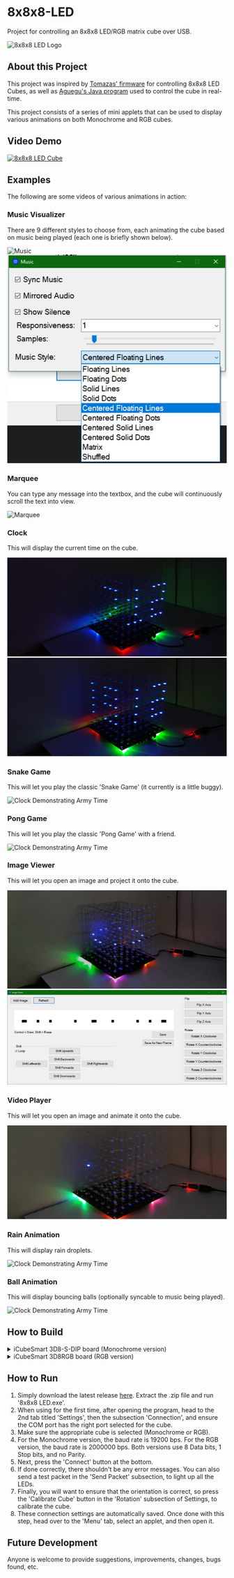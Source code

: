 # 8x8x8-LED
Project for controlling an 8x8x8 LED/RGB matrix cube over USB.

<img src="/Screenshots/Logo.png" alt="8x8x8 LED Logo" width="100"/>

## About this Project
This project was inspired by [Tomazas' firmware](https://github.com/tomazas/ledcube8x8x8) for controlling 8x8x8 LED Cubes, as well as [Aguegu's Java program](https://github.com/aguegu/DotMatrixJava) used to control the cube in real-time.

This project consists of a series of mini applets that can be used to display various animations on both Monochrome and RGB cubes.

## Video Demo
[![8x8x8 LED Cube](https://img.youtube.com/vi/v-YhtWm3FVs/0.jpg)](https://www.youtube.com/watch?v=v-YhtWm3FVs)

## Examples
The following are some videos of various animations in action:

### Music Visualizer
There are 9 different styles to choose from, each animating the cube based on music being played (each one is briefly shown below).

![Music](/Screenshots/Music.gif)
![Music Visualizer](/Screenshots/Music-Screenshot.png)

### Marquee
You can type any message into the textbox, and the cube will continuously scroll the text into view.

![Marquee](/Screenshots/Marquee.gif)

### Clock
This will display the current time on the cube.

![Clock Demonstrating Standard Time](/Screenshots/Standard-Time.jpg)
![Clock Demonstrating Army Time](/Screenshots/Army-Time.jpg)

### Snake Game
This will let you play the classic 'Snake Game' (it currently is a little buggy).

![Clock Demonstrating Army Time](/Screenshots/Snake.gif)

### Pong Game
This will let you play the classic 'Pong Game' with a friend.

![Clock Demonstrating Army Time](/Screenshots/Pong.gif)

### Image Viewer
This will let you open an image and project it onto the cube.

![Clock Demonstrating Army Time](/Screenshots/Image-Viewer.jpg)
![Clock Demonstrating Army Time](/Screenshots/Image-Viewer.png)

### Video Player
This will let you open an image and animate it onto the cube.

![Clock Demonstrating Army Time](/Screenshots/Video.gif)

### Rain Animation
This will display rain droplets.

![Clock Demonstrating Army Time](/Screenshots/Rain.gif)

### Ball Animation
This will display bouncing balls (optionally syncable to music being played).

![Clock Demonstrating Army Time](/Screenshots/Balls.gif)

## How to Build
<details>
  <summary>iCubeSmart 3D8-S-DIP board (Monochrome version)</summary>
  
  ## How to Build for the iCubeSmart 3D8-S-DIP board (Monochrome version)
  The schematic for the board I used can be found [here](https://github.com/Sliicy/ledcube8x8x8/blob/master/schematics/iCubeSmart%20Schematic.pdf). Rather than building the PCB and all, I simply purchased a ready-to-assemble board on [Amazon](https://www.amazon.com/Icubesmart-Animation-Electronic-Teenagers-Activities/dp/B07GRDRPST).

1) After purchasing and assembling the board, I connected TXD, RXD, and Ground (skipping 5V until later) to the USB to TTL adapter it shipped with, and used the STC program (https://github.com/Sliicy/ledcube8x8x8/blob/master/tools/stc-isp-15xx-v6.85.zip) to flash the cube. My particular settings were as follows:
 * MCU Type: STC12C5A60S2
 * COM Port: Select the one that has CH340
 * Min Baud Rate: 9600
 * Max Baud Rate: 9600


![STC Settings](https://user-images.githubusercontent.com/23116873/127097458-40155d32-88da-4519-a718-3c50a148ca29.png)

2) Press on 'Open Code File', and select the .hex or .ihx file to flash to the cube. I modified Tomazas' existing firmware to get it to work with my board, which can be downloaded here: https://github.com/Sliicy/ledcube8x8x8/blob/master/firmware/v2-sdcc-icubesmart/firmware.ihx
3) Before continuing, I first clicked on 'Check MCU' just to make sure that the cube was properly being recognized. After clicking on the button, I connected 5V at this point, and then the board was recognized (MCU ID : D17EC59205195F, MCU type: STC12C5A60S2, F/W version: 7.1.4I).
4) After confirming that the board was being read properly, I disconnected 5V again, and clicked on 'Download/Program', and then reconnected the 5V, to get the cube to flash the firmware.
5) At this point, the cube should be flashed, and the cube should be able to talk to the program.

## Note about using the iCubeSmart Monochrome Cube
Since I have a slightly different cube than the aformentioned cube in [Tomazas' firmware](https://github.com/tomazas/ledcube8x8x8), I had to fork my own version, and modify the firmware to get it to work. [Here](https://github.com/Sliicy/ledcube8x8x8) is a link to the project (I'm using the [v2-sdcc-icubesmart](https://github.com/Sliicy/ledcube8x8x8/tree/master/firmware/v2-sdcc-icubesmart)). Just flash the .ihx file as a regular .hex using the [STC flashing tool](https://github.com/tomazas/ledcube8x8x8/tree/master/tools).
</details>
<details>
  <summary>iCubeSmart 3D8RGB board (RGB version)</summary>
  
  ## How to Build for the iCubeSmart 3D8RGB board (RGB version)
This cube's motherboard features a separately mounted yellow board, controlled by a GD32F103RET6 microcontroller (similar to the STM32 series).

There is a YouTube video that explains the process of setting up Arduino with the STM32: https://www.youtube.com/watch?v=Myon8H111PQ

1) Install Arduino IDE
2) Install STM32 Cube Programmer (https://www.st.com/en/development-tools/stm32cubeprog.html). Arduino requires this installed to be able to flash to it.
3) Add the following URL to Additional Board Manager URLs (File > Preferences):
https://github.com/stm32duino/BoardManagerFiles/raw/main/package_stmicroelectronics_index.json
4) In Tools > Boards Manager, install the latest version of STM32 (2.1.0+)
5) Open the "8x8x8_RGB_LED_iCubeSmart.ino"
6) Select "Generic STM32F1 series" under Tools > Board
7) Select "Generic F103RETx" under Tools > Board part number
8) Select "STM32CubeProgrammer (Serial)" under Tools > Upload Method
9) Beneath the 8x8x8 board (on the smaller yellow board), ensure the Download switch is set to 0 (Boot1=0), and the Run switch is set to 0 (Boot0=0)
10) Power the cube with both the 5V 2A cable, as well as the 4 USB cables to the USB to TTL:
* GND to GND
* TXD to TXD
* RXD to RXD
* 5V to 5V
* Jumper connecting both 3V3 and VCC
11) Press Reset Button and then "Upload" in Arduino
12) Toggle both switches on the yellow board so that the Download switch is set to 1 (Boot0=1) and Run switch is set to 1 (Boot1=1)
13) The cube should now be ready for UART Serial Communication
</details>



## How to Run
1) Simply download the latest release [here](https://github.com/Sliicy/8x8x8-LED/releases/). Extract the .zip file and run '8x8x8 LED.exe'.
2) When using for the first time, after opening the program, head to the 2nd tab titled 'Settings', then the subsection 'Connection', and ensure the COM port has the right port selected for the cube.
3) Make sure the appropriate cube is selected (Monochrome or RGB).
4) For the Monochrome version, the baud rate is 19200 bps. For the RGB version, the baud rate is 2000000 bps. Both versions use 8 Data bits, 1 Stop bits, and no Parity.
5) Next, press the 'Connect' button at the bottom.
6) If done correctly, there shouldn't be any error messages. You can also send a test packet in the 'Send Packet' subsection, to light up all the LEDs.
7) Finally, you will want to ensure that the orientation is correct, so press the 'Calibrate Cube' button in the 'Rotation' subsection of Settings, to calibrate the cube.
8) These connection settings are automatically saved. Once done with this step, head over to the 'Menu' tab, select an applet, and then open it.

## Future Development
Anyone is welcome to provide suggestions, improvements, changes, bugs found, etc.
